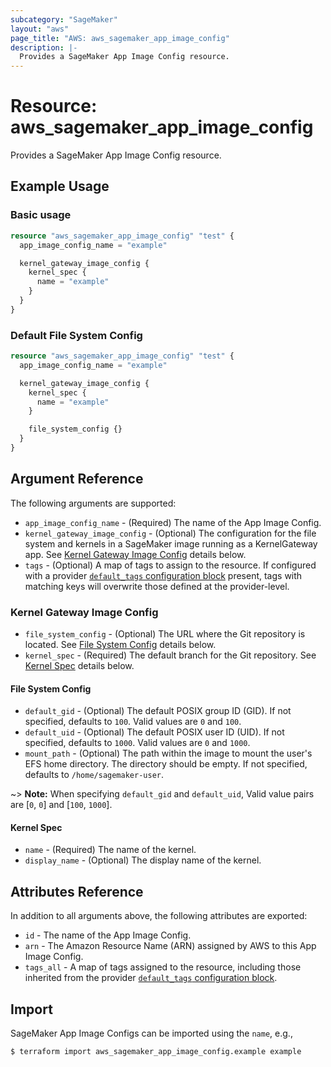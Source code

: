 ```yaml
---
subcategory: "SageMaker"
layout: "aws"
page_title: "AWS: aws_sagemaker_app_image_config"
description: |-
  Provides a SageMaker App Image Config resource.
---
```


# Resource: aws_sagemaker_app_image_config

Provides a SageMaker App Image Config resource.

## Example Usage

### Basic usage

```terraform
resource "aws_sagemaker_app_image_config" "test" {
  app_image_config_name = "example"

  kernel_gateway_image_config {
    kernel_spec {
      name = "example"
    }
  }
}
```

### Default File System Config

```terraform
resource "aws_sagemaker_app_image_config" "test" {
  app_image_config_name = "example"

  kernel_gateway_image_config {
    kernel_spec {
      name = "example"
    }

    file_system_config {}
  }
}
```

## Argument Reference

The following arguments are supported:

* `app_image_config_name` - (Required) The name of the App Image Config.
* `kernel_gateway_image_config` - (Optional) The configuration for the file system and kernels in a SageMaker image running as a KernelGateway app. See [Kernel Gateway Image Config](#kernel-gateway-image-config) details below.
* `tags` - (Optional) A map of tags to assign to the resource. If configured with a provider [`default_tags` configuration block](/docs/providers/aws/index.html#default_tags-configuration-block) present, tags with matching keys will overwrite those defined at the provider-level.

### Kernel Gateway Image Config

* `file_system_config` - (Optional) The URL where the Git repository is located. See [File System Config](#file-system-config) details below.
* `kernel_spec` - (Required) The default branch for the Git repository. See [Kernel Spec](#kernel-spec) details below.

#### File System Config

* `default_gid` - (Optional) The default POSIX group ID (GID). If not specified, defaults to `100`. Valid values are `0` and `100`.
* `default_uid` - (Optional) The default POSIX user ID (UID). If not specified, defaults to `1000`. Valid values are `0` and `1000`.
* `mount_path` - (Optional) The path within the image to mount the user's EFS home directory. The directory should be empty. If not specified, defaults to `/home/sagemaker-user`.

~> **Note:** When specifying `default_gid` and `default_uid`, Valid value pairs are [`0`, `0`] and [`100`, `1000`].

#### Kernel Spec

* `name` - (Required) The name of the kernel.
* `display_name` - (Optional) The display name of the kernel.

## Attributes Reference

In addition to all arguments above, the following attributes are exported:

* `id` - The name of the App Image Config.
* `arn` - The Amazon Resource Name (ARN) assigned by AWS to this App Image Config.
* `tags_all` - A map of tags assigned to the resource, including those inherited from the provider [`default_tags` configuration block](/docs/providers/aws/index.html#default_tags-configuration-block).

## Import

SageMaker App Image Configs can be imported using the `name`, e.g.,

```
$ terraform import aws_sagemaker_app_image_config.example example
```
